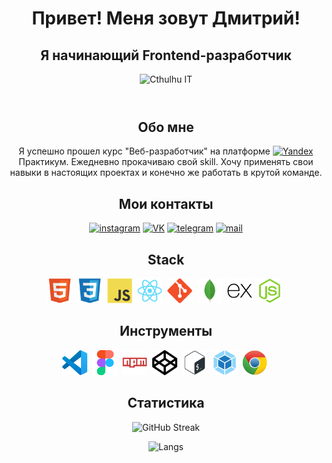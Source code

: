 <header>
  <h1 align="center">Привет! Меня зовут Дмитрий!</h1>
  <h2 align="center">Я начинающий Frontend-разработчик</h2>
  <div 
    id="header" 
    align="center">
    <img 
      alt="Cthulhu IT"
src="https://media.giphy.com/media/v1.Y2lkPTc5MGI3NjExajN4OTdzMmtjZnU4MXEzY2t5YzR5bTB6eXhrY2Uwdzk0M3h5Z241diZlcD12MV9pbnRlcm5hbF9naWZfYnlfaWQmY3Q9Zw/giKklFontfveZrNXjz/giphy.gif" 
      width="400"
      >
  </div>
</header>
<h2 align="center">Обо мне</h2>
<p align="center">Я успешно прошел курс "Веб-разработчик" на платформе
  <a href="https://practicum.yandex.ru"=>
    <img 
      alt="Yandex" 
      width="20" 
      height="20" 
      src="https://cdn.icon-icons.com/icons2/699/PNG/512/yandex_cyr_icon-icons.com_61627.png">
  </a>Практикум. Ежедневно прокачиваю свой skill. Хочу применять свои навыки в настоящих проектах и конечно же работать в крутой команде.
</p>

<h2 align="center">Мои контакты</h2>
<div align="center">
  <a href="https://instagram.com/kharchenkode?igshid=NnNqczlxeXJoczY=">
    <img 
      alt="instagram"
      width="40" 
      height="40" 
      src="https://cdn-icons-png.flaticon.com/128/2111/2111463.png"
      ></a>
  <a href="https://vk.com/kharchenkode">
    <img 
      alt="VK"
      width="40" 
      height="40" 
      src="https://cdn-icons-png.flaticon.com/128/2504/2504953.png"
      ></a>
  <a href="https://t.me/KharchenkoDE">
    <img 
      alt="telegram"
      width="40" 
      height="40" 
      src="https://cdn-icons-png.flaticon.com/128/2504/2504941.png"
      ></a>
  <a href="https://mail.yandex.ru/?uid=115851812#inbox">
    <img
      alt="mail"
      width="40" 
      height="40" 
      src="https://cdn-icons-png.flaticon.com/128/5968/5968981.png"
      ></a>
</div>

<h2 align="center">Stack</h2>
<div align="center">
  <img 
    src="https://github.com/devicons/devicon/blob/master/icons/html5/html5-original.svg" 
    title="html5" 
    alt="html5" 
    width="40" 
    height="40"
    />&nbsp
  <img 
    src="https://github.com/devicons/devicon/blob/master/icons/css3/css3-original.svg" 
    title="css"
    alt="css" 
    width="40" 
    height="40"
    />&nbsp
  <img 
    src="https://github.com/devicons/devicon/blob/master/icons/javascript/javascript-original.svg" 
    title="javascript" 
    alt="javascript" 
    width="40" 
    height="40"
    />&nbsp
  <img 
    src="https://github.com/devicons/devicon/blob/master/icons/react/react-original.svg" 
    title="reactjs" 
    alt="reactjs" 
    width="40" 
    height="40"
    />&nbsp
  <img 
    src="https://github.com/devicons/devicon/blob/master/icons/git/git-original.svg" 
    title="git" 
    alt="git" 
    width="40" 
    height="40"
    />&nbsp
  <img 
    src="https://github.com/devicons/devicon/blob/master/icons/mongodb/mongodb-original.svg" 
    title="mongodb"
    alt="mongodb" 
    width="40" 
    height="40"
    />&nbsp
  <img 
    src="https://github.com/devicons/devicon/blob/master/icons/express/express-original.svg" 
    title="express" 
    alt="express"
    width="40" 
    height="40"
    />&nbsp
  <img 
    src="https://github.com/devicons/devicon/blob/master/icons/nodejs/nodejs-original.svg" 
    title="nodejs" 
    alt="nodejs" 
    width="40" 
    height="40"
    />&nbsp
</div>

<h2 align="center">Инструменты</h2>
<div align="center">
  <img 
    src="https://github.com/devicons/devicon/blob/master/icons/vscode/vscode-original.svg" 
    title="vs-code" 
    alt="vs-code"
    width="40" 
    height="40"
    />&nbsp
  <img 
    src="https://github.com/devicons/devicon/blob/master/icons/figma/figma-original.svg" 
    title="figma" 
    alt="figma" 
    width="40" 
    height="40"
    />&nbsp
  <img 
    src="https://github.com/devicons/devicon/blob/master/icons/npm/npm-original-wordmark.svg" 
    title="npm" 
    alt="npm" 
    width="40" 
    height="40"
    />&nbsp
  <img 
    src="https://github.com/devicons/devicon/blob/master/icons/codepen/codepen-plain.svg" 
    title="codepen" 
    alt="codepen" 
    width="40" 
    height="40"
    />&nbsp
  <img 
    src="https://github.com/devicons/devicon/blob/master/icons/bash/bash-original.svg" 
    title="git bash" 
    alt="git bash" 
    width="40" 
    height="40"
    />&nbsp
  <img 
    src="https://github.com/devicons/devicon/blob/master/icons/webpack/webpack-original.svg" 
    title="webpack" 
    alt="webpack" 
    width="40"
    height="40"
    />&nbsp
  <img 
    src="https://github.com/devicons/devicon/blob/master/icons/chrome/chrome-original.svg" 
    title="chrome" 
    alt="chrome" 
    width="40" 
    height="40"
    />&nbsp
</div>

<h2 align="center">Статистика</h2>
<div align="center">

![GitHub Streak](https://streak-stats.demolab.com?user=Kharchenkode&theme=shadow-brown&date_format=j%20M%5B%20Y%5D)

![Langs](https://github-readme-stats.vercel.app/api?username=KharchenkoDE&show_icons=true&theme=darcula#gh-dark-mode-only)

</div>
